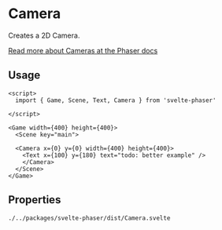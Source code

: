 # Camera

Creates a 2D Camera.

[Read more about Cameras at the Phaser docs](https://photonstorm.github.io/phaser3-docs/Phaser.Cameras.Scene2D.Camera.html)

## Usage

```example
<script>
  import { Game, Scene, Text, Camera } from 'svelte-phaser'

</script>

<Game width={400} height={400}>
  <Scene key="main">

  <Camera x={0} y={0} width={400} height={400}>
    <Text x={100} y={180} text="todo: better example" />
    </Camera>
  </Scene>
</Game>
```

## Properties

```properties
./../packages/svelte-phaser/dist/Camera.svelte
```
